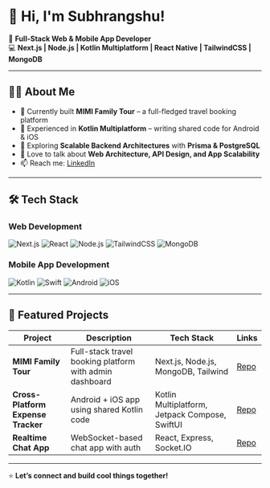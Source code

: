 # 👋 Hi, I'm Subhrangshu!

🚀 **Full-Stack Web & Mobile App Developer**  
💻 **Next.js | Node.js | Kotlin Multiplatform | React Native | TailwindCSS | MongoDB**  

---

## 👨‍💻 About Me  
- 🔭 Currently built **MIMI Family Tour** – a full-fledged travel booking platform  
- 📱 Experienced in **Kotlin Multiplatform** – writing shared code for Android & iOS  
- 🌱 Exploring **Scalable Backend Architectures** with **Prisma & PostgreSQL**  
- 💬 Love to talk about **Web Architecture, API Design, and App Scalability**  
- 📫 Reach me: [LinkedIn]([https://linkedin.com/in/your-profile](https://www.linkedin.com/in/subhrangshu-das-465206342))

---

## 🛠️ Tech Stack  
### **Web Development**
![Next.js](https://img.shields.io/badge/Next.js-black?style=flat-square&logo=nextdotjs)
![React](https://img.shields.io/badge/React-20232A?style=flat-square&logo=react&logoColor=61DAFB)
![Node.js](https://img.shields.io/badge/Node.js-43853D?style=flat-square&logo=node.js&logoColor=white)
![TailwindCSS](https://img.shields.io/badge/TailwindCSS-38B2AC?style=flat-square&logo=tailwind-css&logoColor=white)
![MongoDB](https://img.shields.io/badge/MongoDB-4EA94B?style=flat-square&logo=mongodb&logoColor=white)

### **Mobile App Development**
![Kotlin](https://img.shields.io/badge/Kotlin-0095D5?style=flat-square&logo=kotlin&logoColor=white)
![Swift](https://img.shields.io/badge/Swift-FA7343?style=flat-square&logo=swift&logoColor=white)
![Android](https://img.shields.io/badge/Android-3DDC84?style=flat-square&logo=android&logoColor=white)
![iOS](https://img.shields.io/badge/iOS-000000?style=flat-square&logo=apple&logoColor=white)

---

## 📌 Featured Projects  

| Project | Description | Tech Stack | Links |
|--------|-------------|-----------|-------|
| **MIMI Family Tour** | Full-stack travel booking platform with admin dashboard | Next.js, Node.js, MongoDB, Tailwind | [Repo](https://github.com/subhrangshudas05/MMI-FAMILY-TOUR) |
| **Cross-Platform Expense Tracker** | Android + iOS app using shared Kotlin code | Kotlin Multiplatform, Jetpack Compose, SwiftUI | [Repo](https://github.com/subhrangshudas05/expense-tracker) |
| **Realtime Chat App** | WebSocket-based chat app with auth | React, Express, Socket.IO | [Repo](https://github.com/subhrangshudas05/chat-app) |

---


⭐️ **Let’s connect and build cool things together!**
